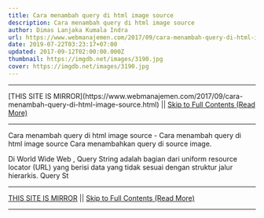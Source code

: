 ```yaml
---
title: Cara menambah query di html image source
description: Cara menambah query di html image source
author: Dimas Lanjaka Kumala Indra
url: https://www.webmanajemen.com/2017/09/cara-menambah-query-di-html-image-source.html
date: 2019-07-22T03:23:17+07:00
updated: 2017-09-12T02:00:00.000Z
thumbnail: https://imgdb.net/images/3190.jpg
cover: https://imgdb.net/images/3190.jpg
---
```


<hr/> [THIS SITE IS MIRROR](https://www.webmanajemen.com/2017/09/cara-menambah-query-di-html-image-source.html) || <a href="https://www.webmanajemen.com/2017/09/cara-menambah-query-di-html-image-source.html" rel="follow" class="button" id="read-more">Skip to Full Contents (Read More)</a> <hr/> Cara menambah query di html image source - Cara menambah query di html image source Cara menambahkan query di source image.

Di World Wide Web , Query String adalah bagian dari uniform resource locator (URL) yang berisi data yang tidak sesuai dengan struktur jalur hierarkis. Query St <hr/> [THIS SITE IS MIRROR](https://www.webmanajemen.com/2017/09/cara-menambah-query-di-html-image-source.html) || <a href="https://www.webmanajemen.com/2017/09/cara-menambah-query-di-html-image-source.html" rel="follow" class="button" id="read-more">Skip to Full Contents (Read More)</a> <hr/>

<script>
    if (location.host.includes('dimaslanjaka12')) {
      location.replace('https://www.webmanajemen.com/2017/09/cara-menambah-query-di-html-image-source.html');
    }
  </script>